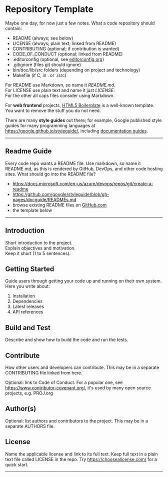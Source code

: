 # Repository Template

Maybe one day, for now just a few notes.
What a code repository should contain:

- README (always; see below)
- LICENSE (always; plain text; linked from README)
- CONTRIBUTING (optional; if contribution is wanted)
- CODE_OF_CONDUCT (optional; linked from README)
- .editorconfig (optional, see [editorconfig.org](https://editorconfig.org))
- .gitignore (files git should ignore)
- bin/doc/lib/src folders (depending on project and technology)
- Makefile (if C, in . or ./src)

For README use Markdown, so name it *README.md*.  
For LICENSE use plain text and name it just *LICENSE*.  
For the other all caps files consider using Markdown.

For **web frontend** projects, [HTML5 Boilerplate](https://html5boilerplate.com/)
is a well-known template. You want to remove the stuff you do not need.

There are many **style guides** out there; for example,
Google published style guides for many programming languages
at <https://google.github.io/styleguide/>, including
[documentation guides](https://github.com/google/styleguide/tree/gh-pages/docguide).

---

## Readme Guide

Every code repo wants a README file.
Use markdown, so name it README.md, as this is rendered
by GitHub, DevOps, and other code hosting sites.
What should go into the README file?

- <https://docs.microsoft.com/en-us/azure/devops/repos/git/create-a-readme>
- <https://github.com/google/styleguide/blob/gh-pages/docguide/READMEs.md>
- browse existing README files on [GitHub.com](https://github.com)
- the template below

---

## Introduction

Short introduction to the project.  
Explain objectives and motivation.  
Keep it short (1 to 5 sentences).

## Getting Started

Guide users through getting your code up and running
on their own system. Here you write about:

1. Installation
2. Dependencies
3. Latest releases
4. API references

## Build and Test

Describe and show how to build the code and run the tests.

## Contribute

How other users and developers can contribute.
This may be in a separate CONTRIBUTING file linked from here.

Optional: link to Code of Conduct. For a popular one,
see <https://www.contributor-covenant.org/>, it's used
by many open source projects, e.g. PROJ.org

## Author(s)

Optional: list authors and contributors to the project.
This may be in a separate AUTHORS file.

## License

Name the applicable license and link to its full text.
Keep full text in a plain text file called LICENSE in the repo.
Try <https://choosealicense.com/> for a quick start.

---
